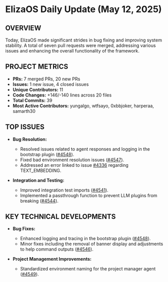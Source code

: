 # ElizaOS Daily Update (May 12, 2025)

## OVERVIEW 
Today, ElizaOS made significant strides in bug fixing and improving system stability. A total of seven pull requests were merged, addressing various issues and enhancing the overall functionality of the framework.

## PROJECT METRICS
- **PRs:** 7 merged PRs, 20 new PRs
- **Issues:** 1 new issue, 4 closed issues
- **Unique Contributors:** 11
- **Code Changes:** +146/-140 lines across 20 files
- **Total Commits:** 39
- **Most Active Contributors:** yungalgo, wtfsayo, 0xbbjoker, harperaa, samarth30

## TOP ISSUES
- **Bug Resolution:**
  - Resolved issues related to agent responses and logging in the bootstrap plugin ([#4548](https://github.com/elizaos/eliza/pull/4548)).
  - Fixed bad environment resolution issues ([#4547](https://github.com/elizaos/eliza/pull/4547)).
  - Addressed an error linked to issue [#4336](https://github.com/elizaos/eliza/issues/4336) regarding TEXT_EMBEDDING.

- **Integration and Testing:**
  - Improved integration test imports ([#4541](https://github.com/elizaos/eliza/pull/4541)).
  - Implemented a passthrough function to prevent LLM plugins from breaking ([#4544](https://github.com/elizaos/eliza/pull/4544)).

## KEY TECHNICAL DEVELOPMENTS
- **Bug Fixes:**
  - Enhanced logging and tracing in the bootstrap plugin ([#4548](https://github.com/elizaos/eliza/pull/4548)).
  - Minor fixes including the removal of banner display and adjustments to help command outputs ([#4546](https://github.com/elizaos/eliza/pull/4546)).

- **Project Management Improvements:**
  - Standardized environment naming for the project manager agent ([#4549](https://github.com/elizaos/eliza/pull/4549)).